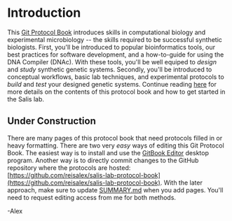 # Introduction

This [Git Protocol Book](https://www.gitbook.com/) introduces skills in computational biology and experimental microbiology -- the skills required to be successful synthetic biologists. First, you'll be introduced to popular bioinformatics tools, our best practices for software development, and a how-to-guide for using the DNA Compiler \(DNAc\). With these tools, you'll be well equiped to _design_ and _study_ synthetic genetic systems. Secondly, you'll be introduced to conceptual workflows, basic lab techniques, and experimental protocols to _build_ and _test_ your designed genetic systems. Continue reading [here](contents.md) for more details on the contents of this protocol book and how to get started in the Salis lab.

## Under Construction

There are many pages of this protocol book that need protocols filled in or heavy formatting. There are two very _easy_ ways of editing this Git Protocol Book. The easiest way is to install and use the [GitBook Editor](https://legacy.gitbook.com/editor) desktop program. Another way is to directly commit changes to the GitHub repository where the protocols are hosted: [https://github.com/reisalex/salis-lab-protocol-book](https://github.com/reisalex/salis-lab-protocol-book). With the later approach, make sure to update [SUMMARY.md](https://github.com/reisalex/salis-lab-protocol-book/tree/453898c9360786eef221e6fffd8409c03a547e50/SUMMARY.md) when you add pages. You'll need to request editing access from me for both methods.

-Alex

